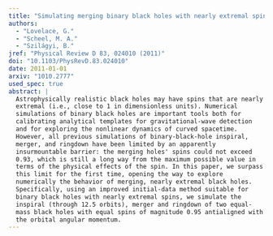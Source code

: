 ```yaml
---
title: "Simulating merging binary black holes with nearly extremal spins"
authors:
  - "Lovelace, G."
  - "Scheel, M. A."
  - "Szilágyi, B."
jref: "Physical Review D 83, 024010 (2011)"
doi: "10.1103/PhysRevD.83.024010"
date: 2011-01-01
arxiv: "1010.2777"
used_spec: true
abstract: |
  Astrophysically realistic black holes may have spins that are nearly
  extremal (i.e., close to 1 in dimensionless units). Numerical
  simulations of binary black holes are important tools both for
  calibrating analytical templates for gravitational-wave detection
  and for exploring the nonlinear dynamics of curved spacetime.
  However, all previous simulations of binary-black-hole inspiral,
  merger, and ringdown have been limited by an apparently
  insurmountable barrier: the merging holes' spins could not exceed
  0.93, which is still a long way from the maximum possible value in
  terms of the physical effects of the spin. In this paper, we surpass
  this limit for the first time, opening the way to explore
  numerically the behavior of merging, nearly extremal black holes.
  Specifically, using an improved initial-data method suitable for
  binary black holes with nearly extremal spins, we simulate the
  inspiral (through 12.5 orbits), merger and ringdown of two equal-
  mass black holes with equal spins of magnitude 0.95 antialigned with
  the orbital angular momentum.
---
```

